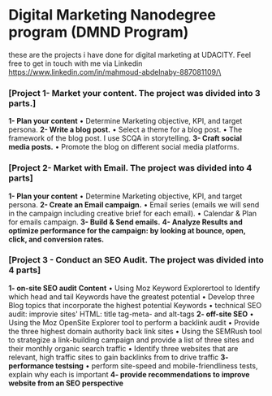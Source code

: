 # Digital Marketing Nanodegree program (DMND Program)
these are the projects i have done for digital marketing at UDACITY. Feel free to get in touch with me via Linkedin https://www.linkedin.com/in/mahmoud-abdelnaby-887081109/\
### [Project 1- Market your content. The project was divided into 3 parts.]
**1- Plan your content**
•	Determine Marketing objective, KPI, and target persona.
**2- Write a blog post.**
•	Select a theme for a blog post.
•	The framework of the blog post. I use SCQA in storytelling.
**3- Craft social media posts.**
•	Promote the blog on different social media platforms.

### [Project 2- Market with Email. The project was divided into 4 parts]

**1- Plan your content**
•	Determine Marketing objective, KPI, and target persona.
**2- Create an Email campaign.**
•	Email series (emails we will send in the campaign including creative brief for each email).
•	Calendar & Plan for emails campaign.
**3- Build & Send emails.**
**4- Analyze Results and optimize performance for the campaign: by looking at bounce, open, click, and conversion rates.**
### [Project 3 - Conduct an SEO Audit. The project was divided into 4 parts]
**1- on-site SEO audit** 
**Content**
• Using Moz Keyword Explorertool to Identify which head and tail Keywords have the greatest potential
• Develop three Blog topics that incorporate the highest potential Keywords
• technical SEO audit:
improvie sites' HTML: title tag-meta- and alt-tags
**2- off-site SEO** 
• Using the Moz OpenSite Explorer tool to perform a backlink audit
• Provide the three highest domain authority back link sites
• Using the SEMRush tool to strategize a link-building campaign and provide a list of three sites and their monthly organic search traffic
• Identify three websites that are relevant, high traffic sites to gain backlinks from to drive traffic 
**3- performance testsing** 
• perform site-speed and mobile-friendliness tests, explain why each is important
**4- provide recommendations to improve website from an SEO perspective**
